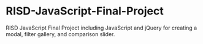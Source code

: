 # RISD-JavaScript-Final-Project
RISD JavaScript Final Project including JavaScript and jQuery for creating a modal, filter gallery, and comparison slider.
